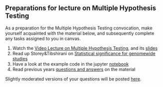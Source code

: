 ## Preparations for lecture on Multiple Hypothesis Testing

As a preparation for the Multiple Hypothesis Testing convocation, make yourself acquainted with the material below, and subsequently complete any tasks assigned to you in canvas.

1. Watch the [Video Lecture on Multiple Hypothesis Testing](https://www.youtube.com/watch?v=2WE9XTDiCl8), and its [slides](slides/MultipleHypothesisTesting.pdf)
2. Read up Storey&Tibshirani on [Statistical significance for genomewide studies](https://www.pnas.org/content/100/16/9440)
4. Have a look at the example code in the jupyter [notebook](../nb/multiplehypo/)
5. Read previous years [questions and answers](../qa/multiplehypothesistesting) on the material  

Slightly moderated versions of your questions will be posted [here](../questions/multiplehypothesistesting.md).

